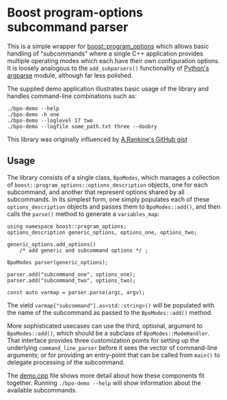 # Boost program-options subcommand parser

This is a simple wrapper for
[boost::program_options](https://www.boost.org/doc/libs/1_85_0/doc/html/program_options.html)
which allows basic handling of "subcommands" where a single C++ application
provides multiple operating modes which each have their own configuration options.
It is loosely analogous to the `add_subparsers()` functionality of
[Python's argparse](https://docs.python.org/3/library/argparse.html) module,
although far less polished.

The supplied demo application illustrates basic usage of the library
and handles command-line combinations such as:

    ./bpo-demo --help
    ./bpo-demo -h one
    ./bpo-demo --loglevel 17 two
    ./bpo-demo --logfile some_path.txt three --doobry

This library was originally influenced by
[A.Rankine's GitHub gist](https://gist.github.com/randomphrase/10801888)


## Usage

The library consists of a single class, `BpoModes`, which manages
a collection of `boost::program_options::options_description` objects,
one for each subcommand, and another that represent options shared
by all subcommands. In its simplest form, one simply populates
each of these `options_description` objects and passes them
to `BpoModes::add()`, and then calls the `parse()` method to
generate a `variables_map`:

    using namespace boost::program_options;
    options_description generic_options, options_one, options_two;

    generic_options.add_options()
        /* add generic and subcommand options */ ;

    BpoModes parser(generic_options);

    parser.add("subcommand_one", options_one);
    parser.add("subcommand_two", options_two);

    const auto varmap = parser.parse(argc, argv);

The vield `varmap["subcommand"].as<std::string>()` will be populated
with the name of the subcommand as passed to the `BpoModes::add()` method.

More sophisticated usecases can use the third, optional, argument
to `BpoModes::add()`, which should be a subclass of `BpoModes::ModeHandler`.
That interface provides three customization points for setting up
the underlying `command_line_parser` before it sees the vector
of command-line arguments; or for providing an entry-point that can
be called from `main()` to delegate processing of the subcommand.

The [demo.cpp](demo.cpp) file shows more detail about how these components
fit together. Running `./bpo-demo --help` will show information
about the available subcommands.
